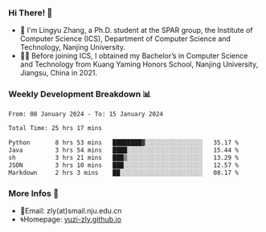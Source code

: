 ### Hi There! 👋 
- 🐳 I'm Lingyu Zhang, a Ph.D. student at the SPAR group, the Institute of Computer Science (ICS), Department of Computer Science and Technology, Nanjing University.
- 🧑‍🎓 Before joining ICS, I obtained my Bachelor’s in Computer Science and Technology from Kuang Yaming Honors School, Nanjing University, Jiangsu, China in 2021.

### Weekly Development Breakdown :bar_chart:

<!--START_SECTION:waka-->

```txt
From: 08 January 2024 - To: 15 January 2024

Total Time: 25 hrs 17 mins

Python       8 hrs 53 mins   ████████▓░░░░░░░░░░░░░░░░   35.17 %
Java         3 hrs 54 mins   ████░░░░░░░░░░░░░░░░░░░░░   15.44 %
sh           3 hrs 21 mins   ███▒░░░░░░░░░░░░░░░░░░░░░   13.29 %
JSON         3 hrs 10 mins   ███░░░░░░░░░░░░░░░░░░░░░░   12.57 %
Markdown     2 hrs 3 mins    ██░░░░░░░░░░░░░░░░░░░░░░░   08.17 %
```

<!--END_SECTION:waka-->

<!--
### Github Contributions :octocat:

![](https://raw.githubusercontent.com/yuzi-zly/yuzi-zly/output/github-contribution-grid-snake.svg)              
-->

### More Infos 📖

- 📧Email: zly(at)smail.nju.edu.cn
- 🌀Homepage: [yuzi-zly.github.io](https://yuzi-zly.github.io/)
